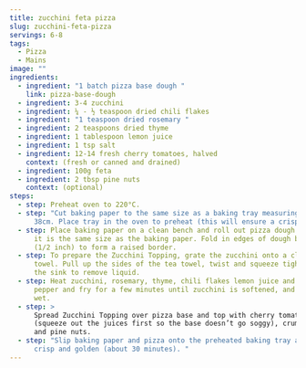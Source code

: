 ```yaml
---
title: zucchini feta pizza
slug: zucchini-feta-pizza
servings: 6-8
tags:
  - Pizza
  - Mains
image: ""
ingredients:
  - ingredient: "1 batch pizza base dough "
    link: pizza-base-dough
  - ingredient: 3-4 zucchini
  - ingredient: ¼ - ½ teaspoon dried chili flakes
  - ingredient: "1 teaspoon dried rosemary "
  - ingredient: 2 teaspoons dried thyme
  - ingredient: 1 tablespoon lemon juice
  - ingredient: 1 tsp salt
  - ingredient: 12-14 fresh cherry tomatoes, halved
    context: (fresh or canned and drained)
  - ingredient: 100g feta
  - ingredient: 2 tbsp pine nuts
    context: (optional)
steps:
  - step: Preheat oven to 220°C.
  - step: "Cut baking paper to the same size as a baking tray measuring about 33cm x
      38cm. Place tray in the oven to preheat (this will ensure a crisp base). "
  - step: Place baking paper on a clean bench and roll out pizza dough on top until
      it is the same size as the baking paper. Fold in edges of dough by 1cm
      (1/2 inch) to form a raised border.
  - step: To prepare the Zucchini Topping, grate the zucchini onto a clean tea
      towel. Pull up the sides of the tea towel, twist and squeeze tightly over
      the sink to remove liquid.
  - step: Heat zucchini, rosemary, thyme, chili flakes lemon juice and salt and
      pepper and fry for a few minutes until zucchini is softened, and not too
      wet.
  - step: >
      Spread Zucchini Topping over pizza base and top with cherry tomatoes
      (squeeze out the juices first so the base doesn’t go soggy), crumbled feta
      and pine nuts.
  - step: "Slip baking paper and pizza onto the preheated baking tray and bake until
      crisp and golden (about 30 minutes). "
---
```

